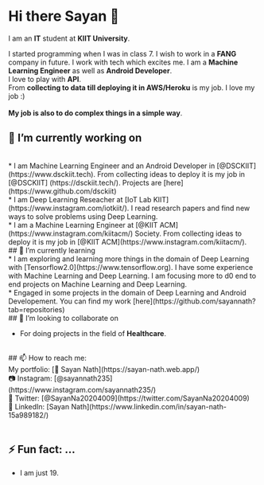 # Hi there Sayan 👋

I am an **IT** student at **KIIT University**.

I started programming when I was in class 7. I wish to work in a **FANG** company in future. I work with tech which excites me. I am a **Machine Learning Engineer** as well as **Android Developer**. 
<br>
I love to play with **API**. 
<br>
From **collecting to data till deploying it in AWS/Heroku** is my job. I love my job :)
<br>
<br>
**My job is also to do complex things in a simple way**.


## 🔭 I’m currently working on
<br>
* I am Machine Learning Engineer and an Android Developer in [@DSCKIIT](https://www.dsckiit.tech). From collecting ideas to deploy it is my job in [@DSCKIIT]         (https://dsckiit.tech/). Projects are [here](https://www.github.com/dsckiit)
<br>
* I am Deep Learning Reseacher at [IoT Lab KIIT](https://www.instagram.com/iotkiit/). I read research papers and find new ways to solve problems using Deep           Learning.
<br>
* I am a Machine Learning Engineer at [@KIIT ACM](https://www.instagram.com/kiitacm/) Society. From collecting ideas to deploy it is my job in                         [@KIIT ACM](https://www.instagram.com/kiitacm/).
<br>
## 🌱 I’m currently learning
<br>
* I am exploring and learning more things in the domain of Deep Learning with [Tensorflow2.0](https://www.tensorflow.org). I have some experience with Machine Learning and Deep Learning. I am focusing more to d0 end to end projects on Machine Learning and Deep Learning.
<br> 
* Engaged in some projects in the domain of Deep Learning and Android Developement. You can find my work [here](https://github.com/sayannath?tab=repositories)
<br>
## 👯 I’m looking to collaborate on

* For doing projects in the field of **Healthcare**.
<br>
## 📫 How to reach me:
<br>
My portfolio: [👨 Sayan Nath](https://sayan-nath.web.app/)<br>
📷 Instagram: [@sayannath235](https://www.instagram.com/sayannath235/)<br>
🐤 Twitter: [@SayanNa20204009](https://twitter.com/SayanNa20204009)<br>
🧳 LinkedIn: [Sayan Nath](https://www.linkedin.com/in/sayan-nath-15a989182/)
<br>
<br>

## ⚡ Fun fact: ...
* I am just 19.


